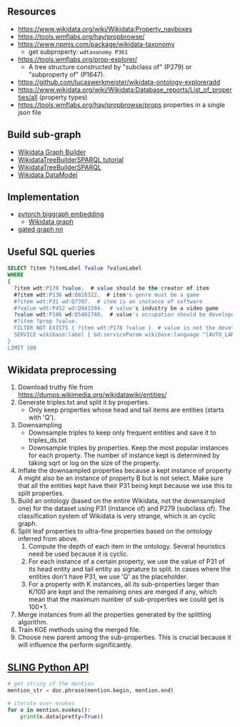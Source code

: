 ## Resources

- https://www.wikidata.org/wiki/Wikidata:Property_navboxes
- https://tools.wmflabs.org/hay/propbrowse/
- https://www.npmjs.com/package/wikidata-taxonomy
    - get subproperty: `wdtaxonomy P361`
- https://tools.wmflabs.org/prop-explorer/
    - A tree structure constructed by "subclass of" (P279) or "subproperty of" (P1647).
- https://github.com/lucaswerkmeister/wikidata-ontology-exploreradd 
- https://www.wikidata.org/wiki/Wikidata:Database_reports/List_of_properties/all (property types)
- https://tools.wmflabs.org/hay/propbrowse/props properties in a single json file

## Build sub-graph

- [Wikidata Graph Builder](https://angryloki.github.io/wikidata-graph-builder/)
- [WikidataTreeBuilderSPARQL tutorial](https://medium.com/u-change/exploring-wikidata-for-nlp-24c4a7babf0f)
- [WikidataTreeBuilderSPARQL](https://github.com/petartodorov/WikidataTreeBuilderSPARQL)
- [Wikidata DataModel](https://www.mediawiki.org/wiki/Wikibase/DataModel/Primer)

## Implementation

- [pytorch biggraph embedding](https://ai.facebook.com/blog/open-sourcing-pytorch-biggraph-for-faster-embeddings-of-extremely-large-graphs/)
    - [Wikidata graph](https://torchbiggraph.readthedocs.io/en/latest/pretrained_embeddings.html#wikidata)
- [gated graph nn](https://github.com/pcyin/pytorch-gated-graph-neural-network/)


## Useful SQL queries

```SQL
SELECT ?item ?itemLabel ?value ?valueLabel 
WHERE 
{
  ?item wdt:P170 ?value.  # value should be the creator of item
  #?item wdt:P136 wd:Q828322.  # item's genre must be a game
  #?item wdt:P31 wd:Q7397.  # item is an instance of software
  #?value wdt:P452 wd:Q941594.  # value's industry be a video game
  ?value wdt:P106 wd:Q5482740.  # value's occupation should be developer
  #?item ?prop ?value.
  FILTER NOT EXISTS { ?item wdt:P178 ?value }  # value is not the developer of item
  SERVICE wikibase:label { bd:serviceParam wikibase:language "[AUTO_LANGUAGE],en". }
}
LIMIT 100
```

## Wikidata preprocessing

1. Download truthy file from https://dumps.wikimedia.org/wikidatawiki/entities/
2. Generate triples.txt and split it by properties.
    - Only keep properties whose head and tail items are entities (starts with 'Q').
3. Downsampling
    - Downsample triples to keep only frequent entities and save it to triples_ds.txt
    - Downsample triples by properties. Keep the most popular instances for each property. 
    The number of instance kept is determined by taking sqrt or log on the size of the property.
4. Inflate the downsampled properties because a kept instance of property A might also be an instance of property B but is not select.
Make sure that all the entities kept have their P31 being kept because we use this to split properties.
5. Build an ontology (based on the entire Wikidata, not the downsampled one) for the dataset using P31 (instance of) and P279 (subclass of). 
The classification system of Wikidata is very strange, which is an cyclic graph.
6. Split leaf properties to ultra-fine properties based on the ontology inferred from above.
    1. Compute the depth of each item in the ontology. Several heuristics need be used because it is cyclic.
    2. For each instance of a certain property, we use the value of P31 of its head entity and tail entity as signature to split.
    In cases where the entities don't have P31, we use 'Q' as the placeholder.
    3. For a property with K instances, all its sub-properties larger than K/100 are kept and the remaining ones are merged if any, 
    which mean that the maximum number of sub-properties we could get is 100+1.
7. Merge instances from all the properties generated by the splitting algorithm.
8. Train KGE methods using the merged file.
9. Choose new parent among the sub-properties. This is crucial because it will influence the perform significantly.

## [SLING Python API](https://github.com/google/sling/blob/master/doc/guide/pyapi.md)

```python
# get string of the mention
mention_str = doc.phrase(mention.begin, mention.end)

# iterate over evokes
for e in mention.evokes():
    print(e.data(pretty=True))
```